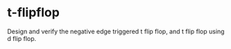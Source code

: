 # t-flipflop
Design and verify the negative edge triggered t flip flop, and t flip flop using d flip flop.
